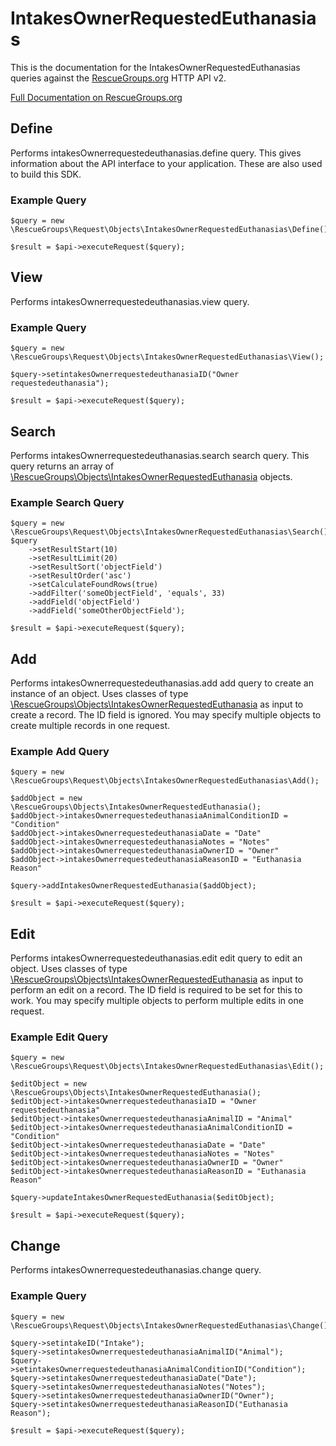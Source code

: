 # IntakesOwnerRequestedEuthanasias

This is the documentation for the IntakesOwnerRequestedEuthanasias queries against the [RescueGroups.org](https://www.rescuegroups.org/) HTTP API v2.

[Full Documentation on RescueGroups.org](https://userguide.rescuegroups.org/display/APIDG/Object+definitions#Objectdefinitions-intakesOwnerrequestedeuthanasias)

## Define
Performs intakesOwnerrequestedeuthanasias.define query. This gives information about the API interface to your application. These are also used to build this SDK.

### Example Query

    $query = new \RescueGroups\Request\Objects\IntakesOwnerRequestedEuthanasias\Define();

    $result = $api->executeRequest($query);
## View
Performs intakesOwnerrequestedeuthanasias.view query.

### Example Query

    $query = new \RescueGroups\Request\Objects\IntakesOwnerRequestedEuthanasias\View();

    $query->setintakesOwnerrequestedeuthanasiaID("Owner requestedeuthanasia");

    $result = $api->executeRequest($query);

## Search
Performs intakesOwnerrequestedeuthanasias.search search query. This query returns an array of [\RescueGroups\Objects\IntakesOwnerRequestedEuthanasia](../../../src/Objects/IntakesOwnerRequestedEuthanasia.php) objects.

### Example Search Query

    $query = new \RescueGroups\Request\Objects\IntakesOwnerRequestedEuthanasias\Search();
    $query
        ->setResultStart(10)
        ->setResultLimit(20)
        ->setResultSort('objectField')
        ->setResultOrder('asc')
        ->setCalculateFoundRows(true)
        ->addFilter('someObjectField', 'equals', 33)
        ->addField('objectField')
        ->addField('someOtherObjectField');

    $result = $api->executeRequest($query);
## Add
Performs intakesOwnerrequestedeuthanasias.add add query to create an instance of an object. Uses classes of type [\RescueGroups\Objects\IntakesOwnerRequestedEuthanasia](../../../src/Objects/IntakesOwnerRequestedEuthanasia.php) as input to create a record. The ID field is ignored. You may specify multiple objects to create multiple records in one request.

### Example Add Query

    $query = new \RescueGroups\Request\Objects\IntakesOwnerRequestedEuthanasias\Add();

    $addObject = new \RescueGroups\Objects\IntakesOwnerRequestedEuthanasia();
    $addObject->intakesOwnerrequestedeuthanasiaAnimalConditionID = "Condition"
    $addObject->intakesOwnerrequestedeuthanasiaDate = "Date"
    $addObject->intakesOwnerrequestedeuthanasiaNotes = "Notes"
    $addObject->intakesOwnerrequestedeuthanasiaOwnerID = "Owner"
    $addObject->intakesOwnerrequestedeuthanasiaReasonID = "Euthanasia Reason"

    $query->addIntakesOwnerRequestedEuthanasia($addObject);

    $result = $api->executeRequest($query);
## Edit
Performs intakesOwnerrequestedeuthanasias.edit edit query to edit an object. Uses classes of type [\RescueGroups\Objects\IntakesOwnerRequestedEuthanasia](../../../src/Objects/IntakesOwnerRequestedEuthanasia.php) as input to perform an edit on a record. The ID field is required to be set for this to work. You may specify multiple objects to perform multiple edits in one request.

### Example Edit Query

    $query = new \RescueGroups\Request\Objects\IntakesOwnerRequestedEuthanasias\Edit();

    $editObject = new \RescueGroups\Objects\IntakesOwnerRequestedEuthanasia();
    $editObject->intakesOwnerrequestedeuthanasiaID = "Owner requestedeuthanasia"
    $editObject->intakesOwnerrequestedeuthanasiaAnimalID = "Animal"
    $editObject->intakesOwnerrequestedeuthanasiaAnimalConditionID = "Condition"
    $editObject->intakesOwnerrequestedeuthanasiaDate = "Date"
    $editObject->intakesOwnerrequestedeuthanasiaNotes = "Notes"
    $editObject->intakesOwnerrequestedeuthanasiaOwnerID = "Owner"
    $editObject->intakesOwnerrequestedeuthanasiaReasonID = "Euthanasia Reason"

    $query->updateIntakesOwnerRequestedEuthanasia($editObject);

    $result = $api->executeRequest($query);
## Change
Performs intakesOwnerrequestedeuthanasias.change query.

### Example Query

    $query = new \RescueGroups\Request\Objects\IntakesOwnerRequestedEuthanasias\Change();

    $query->setintakeID("Intake");
    $query->setintakesOwnerrequestedeuthanasiaAnimalID("Animal");
    $query->setintakesOwnerrequestedeuthanasiaAnimalConditionID("Condition");
    $query->setintakesOwnerrequestedeuthanasiaDate("Date");
    $query->setintakesOwnerrequestedeuthanasiaNotes("Notes");
    $query->setintakesOwnerrequestedeuthanasiaOwnerID("Owner");
    $query->setintakesOwnerrequestedeuthanasiaReasonID("Euthanasia Reason");

    $result = $api->executeRequest($query);

